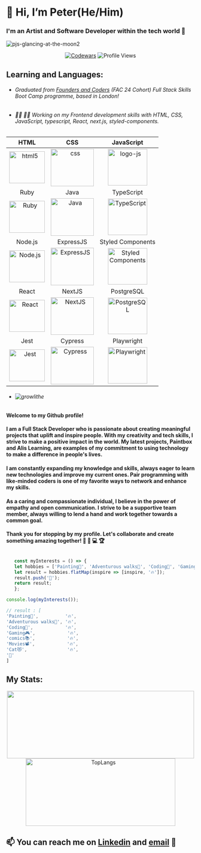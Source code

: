 # <h1> 👋 Hi, I’m Peter(He/Him) 
### I'm an Artist and Software Developer within the tech world :star_struck: 
  
  
![pjs-glancing-at-the-moon2](https://user-images.githubusercontent.com/45575016/150718219-b10a5248-10ed-4254-bdcb-6fe1d008f2fa.jpg)
  
  <div align="center">
    
  [![Codewars](https://www.codewars.com/users/PJSalter/badges/micro)](https://www.codewars.com/users/PJSalter)  ![Profile Views](https://komarev.com/ghpvc/?username=PJSalter&color=blueviolet&style=plastic)
    
  </div>
  
## Learning and Languages:
  
  - ###### Graduated from [Founders and Coders](https://www.foundersandcoders.com/) (FAC 24 Cohort) Full Stack Skills Boot Camp programme, based in London!
  
  - ###### 🧑‍🎓 🧑‍💻 Working on my Frontend development skills with HTML, CSS, JavaScript, typescript, React, next.js, styled-components.
  
  
 <div align="center">
   
 | HTML | CSS | JavaScript |
 | :-------: | :-------: | :-------: |
 | <img src="https://user-images.githubusercontent.com/45575016/151708924-afc4389a-50ae-402a-8819-3e217c06aac6.png" alt="html5" width="95" height="85"> | <img src="https://user-images.githubusercontent.com/45575016/151708962-5b318974-1158-4c5f-a5b4-3b7f0e685252.png" alt="css"  width="115" height="100"> | <img src="https://user-images.githubusercontent.com/45575016/151711356-90b786ee-0d46-41de-9f92-193356e24728.png" alt="logo-js" width="105" height="97"> |
 | Ruby | Java | TypeScript |
 | <img src="https://user-images.githubusercontent.com/45575016/193135020-7032dfd0-c047-400e-b2f3-9eec4e63b7cb.png" alt="Ruby" width="95" height="85"> | <img src="https://user-images.githubusercontent.com/45575016/193135760-ba84fd0b-62cd-4a28-bb16-1f04883b6293.png" alt="Java"  width="115" height="100"> | <img src="https://user-images.githubusercontent.com/45575016/193136108-3d56acbd-c527-43fe-95ae-f947f895bb91.png" alt="TypeScript" width="105" height="97"> |
 | Node.js | ExpressJS | Styled Components |
 | <img src="https://user-images.githubusercontent.com/45575016/193694083-f9d000c4-733b-4687-a2b4-497da324ef28.png" alt="Node.js" width="95" height="85"> | <img src="https://user-images.githubusercontent.com/45575016/193694280-a04d1bd2-db03-4fc7-bab2-3dacda478c91.png" alt="ExpressJS"  width="115" height="100"> | <img src="https://user-images.githubusercontent.com/45575016/193694471-e6af73fe-ffb9-4d3d-8018-d2d0bf63144b.png" alt="Styled Components" width="105" height="97"> |
 | React | NextJS | PostgreSQL |
 | <img src="https://user-images.githubusercontent.com/45575016/193322352-f6827714-b388-4aea-b9cc-461a77b7e9ed.png" alt="React" width="95" height="85"> | <img src="https://user-images.githubusercontent.com/45575016/193322558-88507e27-cda0-4e52-a9f0-62f5490f5757.png" alt="NextJS"  width="115" height="100"> | <img src="https://user-images.githubusercontent.com/45575016/193322776-81d50f9a-13bc-48d8-8666-9ba29167dc9f.png" alt="PostgreSQL" width="105" height="97"> |
 | Jest | Cypress | Playwright |
 | <img src="https://user-images.githubusercontent.com/45575016/193695691-050db76c-f0d3-4289-931f-9f32067badb7.png" alt="Jest" width="95" height="85"> | <img src="https://user-images.githubusercontent.com/45575016/193696473-53c5f2ac-bba5-450e-9326-15aea44f22b2.png" alt="Cypress"  width="115" height="100"> | <img src="https://user-images.githubusercontent.com/45575016/193695992-e7e993ef-043d-4885-b3d2-385e99513411.png" alt="Playwright" width="105" height="97"> |

</div>
     
  
- ###### ![growlithe](https://user-images.githubusercontent.com/45575016/156458499-896aeb2e-b2b3-480d-8802-31336fc99f00.gif) 

#### Welcome to my Github profile!

#### I am a Full Stack Developer who is passionate about creating meaningful projects that uplift and inspire people. With my creativity and tech skills, I strive to make a positive impact in the world. My latest projects, Paintbox and Alis Learning, are examples of my commitment to using technology to make a difference in people's lives.

#### I am constantly expanding my knowledge and skills, always eager to learn new technologies and improve my current ones. Pair programming with like-minded coders is one of my favorite ways to network and enhance my skills.

#### As a caring and compassionate individual, I believe in the power of empathy and open communication. I strive to be a supportive team member, always willing to lend a hand and work together towards a common goal.

#### Thank you for stopping by my profile. Let's collaborate and create something amazing together! 🧭 🌈 💻 🏆
  
  
  ```js
  
     const myInterests = () => {
     let hobbies = ['Painting🎨', 'Adventurous walks🥾', 'Coding🧩', 'Gaming🎮', 'comics📚', 'Movies📽️', 'Cat😻'];
     let result = hobbies.flatMap(inspire => [inspire, '🔥']);
     result.push('🐝');
     return result;
     };
  
  console.log(myInterests());
  
  // result : [
  'Painting🎨',          '🔥',
  'Adventurous walks🥾', '🔥',
  'Coding🧩',            '🔥',
  'Gaming🎮',            '🔥',
  'comics📚',            '🔥',
  'Movies📽️',            '🔥',
  'Cat😻',               '🔥',
  '🐝'
  ]
  
  ```
  
<h2>My Stats:</h2>
<p align="center">
<img height="180em" src="https://github-readme-stats.vercel.app/api?username=PJSalter&show_icons=true&hide_border=true&&count_private=true&include_all_commits=true&theme=merko&hide=stars,contribs" width="500" />
  <img height="180em" src="https://github-readme-stats.vercel.app/api/top-langs/?username=PJSalter&theme=merko&layout=compact" alt="TopLangs" width="400" />
  </p>
  
## 📫 You can reach me on [Linkedin](https://www.linkedin.com/in/peter-salter-627769106/) and [email](mailto:psalter88@googlemail.com) 📧


<!---
PJSalter/PJSalter is a ✨ special ✨ repository because its `README.md` (this file) appears on your GitHub profile.
You can click the Preview link to take a look at your changes.
--->
